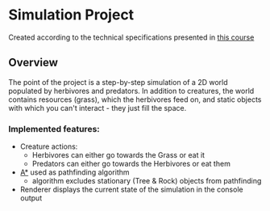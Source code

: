 # Simulation Project
Created according to the technical specifications presented in [this course](https://zhukovsd.github.io/java-backend-learning-course/Projects/Simulation/)
## Overview
The point of the project is a step-by-step simulation of a 2D world populated by herbivores and predators. In addition to creatures, the world contains resources (grass), which the herbivores feed on, and static objects with which you can't interact - they just fill the space.
### Implemented features:
- Creature actions:
    - Herbivores can either go towards the Grass or eat it
    - Predators can either go towards the Herbivores or eat them
- [A*](https://ru.wikipedia.org/wiki/A*) used as pathfinding algorithm
    - algorithm excludes stationary (Tree & Rock) objects from pathfinding
- Renderer displays the current state of the simulation in the console output

